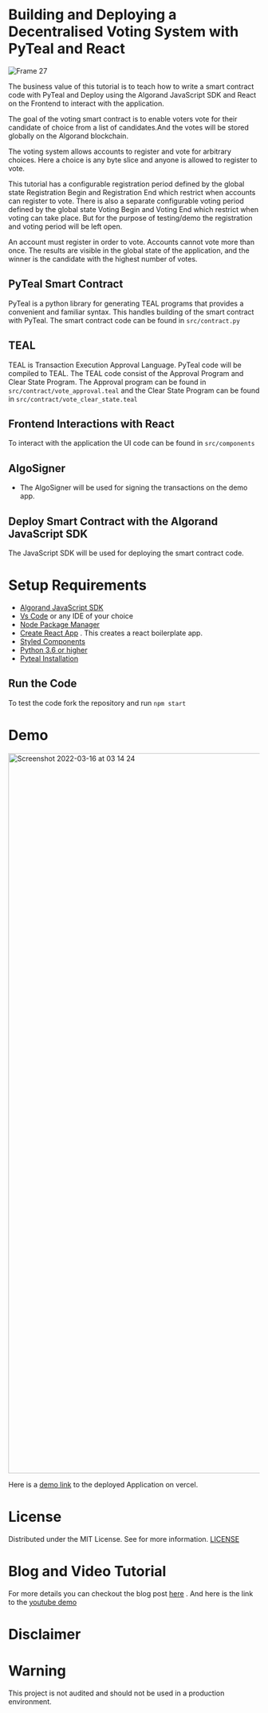 # Building and Deploying a Decentralised Voting System with PyTeal and React
![Frame 27](https://user-images.githubusercontent.com/23031920/157607141-556aceb3-1357-4117-9cc9-6f43c91a0eb5.jpeg)


The business value of this tutorial is to teach how to write a smart contract code with PyTeal and Deploy using the Algorand JavaScript SDK and React on the Frontend to interact with the application.

The goal of the voting smart contract is to enable voters vote for their candidate of choice from a list of candidates.And the votes will be stored globally on the Algorand blockchain.

The voting system allows accounts to register and vote for arbitrary choices. Here a choice is any byte slice and anyone is allowed to register to vote.

This tutorial has a configurable registration period defined by the global state Registration Begin and Registration End which restrict when accounts can register to vote. There is also a separate configurable voting period defined by the global state Voting Begin and Voting End which restrict when voting can take place. But for the purpose of testing/demo the registration and voting period will be left open.

An account must register in order to vote. Accounts cannot vote more than once. The results are visible in the global state of the application, and the winner is the candidate with the highest number of votes.


## PyTeal Smart Contract
PyTeal is a python library for generating TEAL programs that provides a convenient and familiar syntax.
This handles building of the smart contract with PyTeal. The smart contract code can be found in `src/contract.py`

## TEAL
TEAL is Transaction Execution Approval Language. PyTeal code will be compiled to TEAL. The TEAL code consist of the Approval Program and Clear State Program.
The Approval program can be found in `src/contract/vote_approval.teal` and the Clear State Program can be found in `src/contract/vote_clear_state.teal`

## Frontend Interactions with React
To interact with the application the UI code can be found in `src/components`

## AlgoSigner
- The AlgoSigner will be used for signing the transactions on the demo app.

## Deploy Smart Contract with the Algorand JavaScript SDK
The JavaScript SDK will be used for deploying the smart contract code.

# Setup Requirements
- [Algorand JavaScript SDK](https://github.com/algorand/js-algorand-sdk)
- [Vs Code](https://code.visualstudio.com/) or any IDE of your choice
- [Node Package Manager](https://nodejs.org/download/)
- [Create React App](https://github.com/facebook/create-react-app) . This creates a react boilerplate app.
- [Styled Components](https://styled-components.com/)
- [Python 3.6 or higher](https://www.python.org/downloads/)
- [Pyteal Installation](https://pyteal.readthedocs.io/en/stable/installation.html)

## Run the Code
To test the code fork the repository and run `npm start`

# Demo
<img width="1440" alt="Screenshot 2022-03-16 at 03 14 24" src="https://user-images.githubusercontent.com/23031920/158504411-bb1eef56-0bdb-4f6c-881c-875294b2976a.png">

Here is a [demo link](https://votingdapp.vercel.app/) to the deployed Application on vercel.

# License
Distributed under the MIT License. See for more information. [LICENSE](https://github.com/gconnect/voting-dapp-pyteal-react/blob/master/LICENSE)

# Blog and Video Tutorial
For more details you can checkout the blog post [here](https://developer.algorand.org/tutorials/building-and-deploying-voting-smart-contract-with-pyteal-and-react/) . And here is the link to the [youtube demo](https://youtu.be/RWpB7p0Aas0)

# Disclaimer

# Warning
This project is not audited and should not be used in a production environment.





